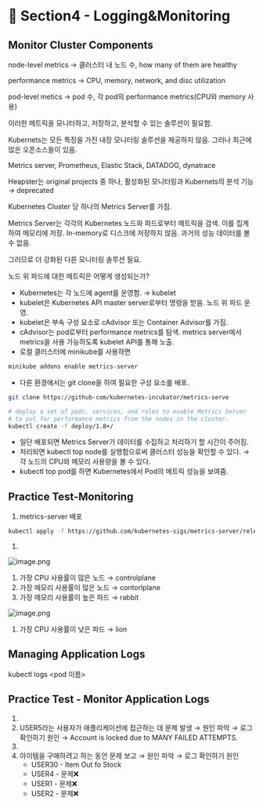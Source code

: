 # 🍨 Section4 - Logging&Monitoring

## Monitor Cluster Components


node-level metrics → 클러스터 내 노드 수, how many of them are healthy


performance metrics → CPU, memory, network, and disc utilization


pod-level  metics → pod 수, 각 pod의 performance metrics(CPU와 memory 사용)


이러한 메트릭을 모니터하고, 저장하고, 분석할 수 있는 솔루션이 필요함.


Kubernets는 모든 특징을 가진 내장 모니터링 솔루션을 제공하지 않음. 그러나 최근에 많은 오픈소스들이 있음.


Metrics server, Prometheus, Elastic Stack, DATADOG, dynatrace


Heapster는 original projects 중 하나, 활성화된 모니터링과 Kubernets의 분석 기능 → deprecated


Kubernetes Cluster 당 하나의 Metrics Server를 가짐.


Metrics Server는 각각의 Kubernetes 노드와 파드로부터 메트릭을 검색. 이를 집계하여 메모리에 저장. In-memory로 디스크에 저장하지 않음. 과거의 성능 데이터를 볼 수 없음.


그러므로 더 강화된 다른 모니터링 솔루션 필요.


노드 위 파드에 대한 메트릭은 어떻게 생성되는가?

- Kubernetes는 각 노드에 agent를 운영함. → kubelet
- kubelet은 Kubernetes API master server로부터 명령을 받음. 노드 위 파드 운영.
- kubelet은 부속 구성 요소로 cAdvisor 또는 Container Advisor를 가짐.
- cAdvisor는 pod로부터 performance metrics를 탐색. metrics server에서 metrics을 사용 가능하도록  kubelet API를 통해 노출.
- 로컬 클러스터에 minikube를 사용하면

```bash
minikube addons enable metrics-server
```

- 다른 환경에서는 git clone을 하여 필요한 구성 요소를 배포.

```bash
git clone https://github-com/kubernetes-incubator/metrics-serve

# deploy a set of pods, services, and roles to enable Metrics Server
# to pul for performance metrics from the nodes in the cluster.
kubectl create -f deploy/1.8+/
```

- 일단 배포되면 Metrics Server가 데이터를 수집하고 처리하기 할 시간이 주어짐.
- 처리되면 kubectl top node를 실행함으로써 클러스터 성능을 확인할 수 있다. → 각 노드의 CPU와 메모리 사용량을 볼 수 있다.
- kubectl top pod를 하면 Kubernetes에서 Pod의 메트릭 성능을 보여줌.

## Practice Test-Monitoring

1. metrics-server 배포

```bash
kubectl apply -f https://github.com/kubernetes-sigs/metrics-server/releases/latest/download/components.yaml
```

1. 

![image.png](https://prod-files-secure.s3.us-west-2.amazonaws.com/b2ea2032-00e9-4883-a13b-cb03cf5b2334/be867e9c-0d47-47a3-971e-146d2c8c7945/image.png?X-Amz-Algorithm=AWS4-HMAC-SHA256&X-Amz-Content-Sha256=UNSIGNED-PAYLOAD&X-Amz-Credential=ASIAZI2LB466YPHHDH5V%2F20250504%2Fus-west-2%2Fs3%2Faws4_request&X-Amz-Date=20250504T140733Z&X-Amz-Expires=3600&X-Amz-Security-Token=IQoJb3JpZ2luX2VjEGsaCXVzLXdlc3QtMiJGMEQCID4IHhZGAA83TCaJvGkyJpKVu3GIuW3Z65Y%2FsXo%2Btd73AiBO37grpkcIqpJRMknOwwZC%2Bjp1aBra3zhNAVPye0eJSCr%2FAwgUEAAaDDYzNzQyMzE4MzgwNSIMTwFv%2BNWrjWTXlAKHKtwDHJKPF8xzZajsmkONFC9GU85ubfFzkf4wXDYiOQCGMRXD5ceRit72GFNM3mwI40mV%2Bu4jW2f8s4tUXLmL45T%2BDtZvUQM9BdknElrmX3WZP8p5xyHPGNQnO0tjYgeYcmmLLZvR1u%2Bd5XOSIjsUvmN7JWt4U99jiViwN%2FNyjD%2Bf3ofSc%2BmDQy%2F04%2F0KkfHvRqeu7Mm0JxOLIE3hkPjRf%2BUCtkAKtc3lhGuLYsVx5xsUr%2FjK%2BMxeZ0r3y%2FDCetTUadoSmxZjOOTxwOiYIDRnE90L9FqZEDNb3FjsWdwXwP4bVjGXY5jkFIvlIVXaIYbDidYt09ioZkC8HT%2FyH0mdxDW%2FaKOB11zo%2Fr2bLjOMqFAY16rb3KfaAAjB%2BS%2FMJGCfq0MdhumS0x7quaKp1z8Ui%2FJJaLymIM4U7H23rFYx%2Fj7BX2U8owg3fXRMB3U3KNkxNj%2FHvS39sduHSkZj9n3JWZzNLp9EPb%2BbuNAbw5l1HK%2B1WWRqse%2BNcBogrcyCy8k3m5EX4GYNJ5x6h8OXqXX9R0srx1n%2BH5fEdKvLWWEOrt1mUmH8BInTOEU8gQKqUhYg2ou3R0wI%2BrzXX9VNybP1A4nqplbyJrD%2B6jaDvjV4ych2wpt5qe1%2BF14TdEZR1u0w64ndwAY6pgG21g9XCfWgS%2FTwBgbuaZy%2Fa7bRhrWFuKAEGhmgQgw6KqKBrq3bMrJnmWdulZyRRxotAUd1jHxPpoIO4Bd%2ByJ53NM3A02FcaB2EqaPNvpA4hGAS1%2BdWzlgi1kpeb5TxrWjYEPkXnwTRgM8eXFhdpndZ6rCb5B9ZpZE%2FVVQwOW6kJc%2BZ%2FOSgogSZnpFni7yChx%2FUMUD0c1aivCSt5SfLA9YKtY1LLK4O&X-Amz-Signature=bd3b8baf06daa4f6931ae8c346d4c00976bfe14a5fb9e53c8d992b2254bd7d70&X-Amz-SignedHeaders=host&x-id=GetObject)

1. 가장 CPU 사용률이 많은 노드 → controlplane
2. 가장 메모리 사용률이 많은 노드 → contorlplane
3. 가장 메모리 사용률이 높은 파드 → rabbit

![image.png](https://prod-files-secure.s3.us-west-2.amazonaws.com/b2ea2032-00e9-4883-a13b-cb03cf5b2334/a5ad8203-cf78-4c06-9de1-67cb491aedc9/image.png?X-Amz-Algorithm=AWS4-HMAC-SHA256&X-Amz-Content-Sha256=UNSIGNED-PAYLOAD&X-Amz-Credential=ASIAZI2LB466YPHHDH5V%2F20250504%2Fus-west-2%2Fs3%2Faws4_request&X-Amz-Date=20250504T140733Z&X-Amz-Expires=3600&X-Amz-Security-Token=IQoJb3JpZ2luX2VjEGsaCXVzLXdlc3QtMiJGMEQCID4IHhZGAA83TCaJvGkyJpKVu3GIuW3Z65Y%2FsXo%2Btd73AiBO37grpkcIqpJRMknOwwZC%2Bjp1aBra3zhNAVPye0eJSCr%2FAwgUEAAaDDYzNzQyMzE4MzgwNSIMTwFv%2BNWrjWTXlAKHKtwDHJKPF8xzZajsmkONFC9GU85ubfFzkf4wXDYiOQCGMRXD5ceRit72GFNM3mwI40mV%2Bu4jW2f8s4tUXLmL45T%2BDtZvUQM9BdknElrmX3WZP8p5xyHPGNQnO0tjYgeYcmmLLZvR1u%2Bd5XOSIjsUvmN7JWt4U99jiViwN%2FNyjD%2Bf3ofSc%2BmDQy%2F04%2F0KkfHvRqeu7Mm0JxOLIE3hkPjRf%2BUCtkAKtc3lhGuLYsVx5xsUr%2FjK%2BMxeZ0r3y%2FDCetTUadoSmxZjOOTxwOiYIDRnE90L9FqZEDNb3FjsWdwXwP4bVjGXY5jkFIvlIVXaIYbDidYt09ioZkC8HT%2FyH0mdxDW%2FaKOB11zo%2Fr2bLjOMqFAY16rb3KfaAAjB%2BS%2FMJGCfq0MdhumS0x7quaKp1z8Ui%2FJJaLymIM4U7H23rFYx%2Fj7BX2U8owg3fXRMB3U3KNkxNj%2FHvS39sduHSkZj9n3JWZzNLp9EPb%2BbuNAbw5l1HK%2B1WWRqse%2BNcBogrcyCy8k3m5EX4GYNJ5x6h8OXqXX9R0srx1n%2BH5fEdKvLWWEOrt1mUmH8BInTOEU8gQKqUhYg2ou3R0wI%2BrzXX9VNybP1A4nqplbyJrD%2B6jaDvjV4ych2wpt5qe1%2BF14TdEZR1u0w64ndwAY6pgG21g9XCfWgS%2FTwBgbuaZy%2Fa7bRhrWFuKAEGhmgQgw6KqKBrq3bMrJnmWdulZyRRxotAUd1jHxPpoIO4Bd%2ByJ53NM3A02FcaB2EqaPNvpA4hGAS1%2BdWzlgi1kpeb5TxrWjYEPkXnwTRgM8eXFhdpndZ6rCb5B9ZpZE%2FVVQwOW6kJc%2BZ%2FOSgogSZnpFni7yChx%2FUMUD0c1aivCSt5SfLA9YKtY1LLK4O&X-Amz-Signature=c6f9fb4fd2d5c3203489a85aada9e9e9803bfef6f6fbdb118122056d32fc4f16&X-Amz-SignedHeaders=host&x-id=GetObject)

1. 가장 CPU 사용률이 낮은 파드 → lion

## Managing Application Logs


kubectl logs <pod 이름>


## Practice Test - Monitor Application Logs

1. 
2. USER5라는 사용자가 애플리케이션에 접근하는 데 문제 발생 → 원인 파악 → 로그 확인하기
원인 → Account is locked due to MANY FAILED ATTEMPTS.
3. 
4. 아이템을 구매하려고 하는 동안 문제 보고 → 원인 파악 → 로그 확인하기
원인
    - USER30 - Item Out fo Stock
    - USER4 - 문제❌
    - USER1 - 문제❌
    - USER2 - 문제❌
